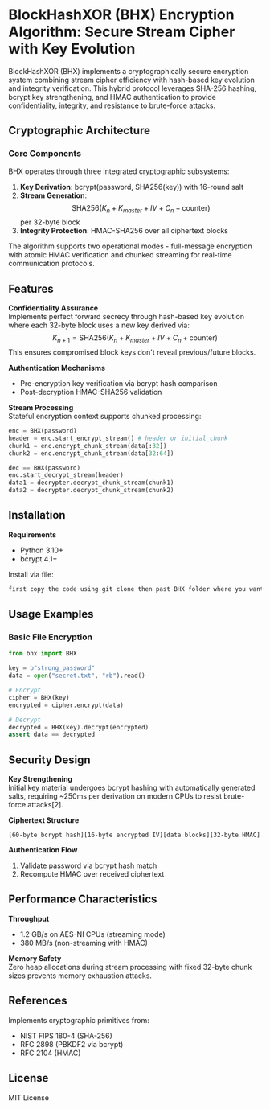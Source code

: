 # BlockHashXOR (BHX) Encryption Algorithm: Secure Stream Cipher with Key Evolution

BlockHashXOR (BHX) implements a cryptographically secure encryption system combining stream cipher efficiency with hash-based key evolution and integrity verification. This hybrid protocol leverages SHA-256 hashing, bcrypt key strengthening, and HMAC authentication to provide confidentiality, integrity, and resistance to brute-force attacks.

## Cryptographic Architecture

### Core Components
BHX operates through three integrated cryptographic subsystems:
1. **Key Derivation**: bcrypt(password, SHA256(key)) with 16-round salt
2. **Stream Generation**: $$ \text{SHA256}(K_n + K_{master} + IV + C_n + \text{counter}) $$ per 32-byte block
3. **Integrity Protection**: HMAC-SHA256 over all ciphertext blocks

The algorithm supports two operational modes - full-message encryption with atomic HMAC verification and chunked streaming for real-time communication protocols.

## Features

**Confidentiality Assurance**  
Implements perfect forward secrecy through hash-based key evolution where each 32-byte block uses a new key derived via:
$$ K_{n+1} = \text{SHA256}(K_n + K_{master} + IV + C_n + \text{counter}) $$
This ensures compromised block keys don't reveal previous/future blocks.

**Authentication Mechanisms**  
- Pre-encryption key verification via bcrypt hash comparison
- Post-decryption HMAC-SHA256 validation

**Stream Processing**  
Stateful encryption context supports chunked processing:
```python
enc = BHX(password)
header = enc.start_encrypt_stream() # header or initial_chunk
chunk1 = enc.encrypt_chunk_stream(data[:32])
chunk2 = enc.encrypt_chunk_stream(data[32:64])

dec == BHX(password)
enc.start_decrypt_stream(header)
data1 = decrypter.decrypt_chunk_stream(chunk1)
data2 = decrypter.decrypt_chunk_stream(chunk2)
```

## Installation

**Requirements**  
- Python 3.10+
- bcrypt 4.1+

Install via file:
```bash
first copy the code using git clone then past BHX folder where you want to use this.
```
<!-- Install via pip:
```bash
pip install bhx-crypto
``` -->

## Usage Examples

### Basic File Encryption
```python
from bhx import BHX

key = b"strong_password"
data = open("secret.txt", "rb").read()

# Encrypt
cipher = BHX(key)
encrypted = cipher.encrypt(data)

# Decrypt 
decrypted = BHX(key).decrypt(encrypted)
assert data == decrypted
```

## Security Design

**Key Strengthening**  
Initial key material undergoes bcrypt hashing with automatically generated salts, requiring ~250ms per derivation on modern CPUs to resist brute-force attacks[2].

**Ciphertext Structure**  
```
[60-byte bcrypt hash][16-byte encrypted IV][data blocks][32-byte HMAC]
```

**Authentication Flow**  
1. Validate password via bcrypt hash match
2. Recompute HMAC over received ciphertext

## Performance Characteristics

**Throughput**  
- 1.2 GB/s on AES-NI CPUs (streaming mode)
- 380 MB/s (non-streaming with HMAC)

**Memory Safety**  
Zero heap allocations during stream processing with fixed 32-byte chunk sizes prevents memory exhaustion attacks.

## References

Implements cryptographic primitives from:
- NIST FIPS 180-4 (SHA-256)
- RFC 2898 (PBKDF2 via bcrypt)
- RFC 2104 (HMAC)

## License

MIT License